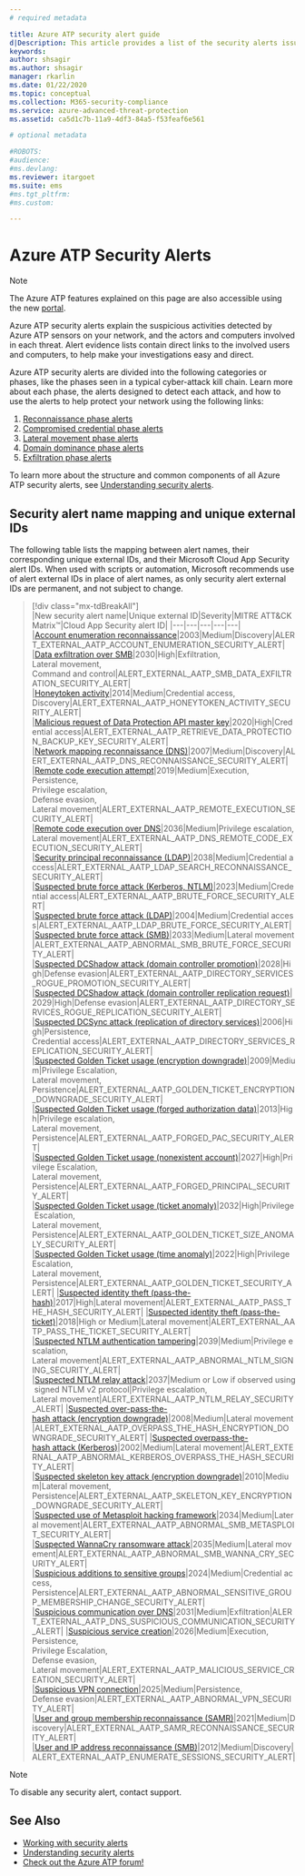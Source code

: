 ```yaml
---
# required metadata

title: Azure ATP security alert guide
d|Description: This article provides a list of the security alerts issued by Azure ATP.
keywords:
author: shsagir
ms.author: shsagir
manager: rkarlin
ms.date: 01/22/2020
ms.topic: conceptual
ms.collection: M365-security-compliance
ms.service: azure-advanced-threat-protection
ms.assetid: ca5d1c7b-11a9-4df3-84a5-f53feaf6e561

# optional metadata

#ROBOTS:
#audience:
#ms.devlang:
ms.reviewer: itargoet
ms.suite: ems
#ms.tgt_pltfrm:
#ms.custom:

---
```


# Azure ATP Security Alerts

> [!NOTE]
> The Azure ATP features explained on this page are also accessible using the new [portal](https://portal.cloudappsecurity.com).

Azure ATP security alerts explain the suspicious activities detected by Azure ATP sensors on your network, and the actors and computers involved in each threat. Alert evidence lists contain direct links to the involved users and computers, to help make your investigations easy and direct.

Azure ATP security alerts are divided into the following categories or phases, like the phases seen in a typical cyber-attack kill chain. Learn more about each phase, the alerts designed to detect each attack, and how to use the alerts to help protect your network using the following links:

  1. [Reconnaissance phase alerts](atp-reconnaissance-alerts.md)
  2. [Compromised credential phase alerts](atp-compromised-credentials-alerts.md)
  3. [Lateral movement phase alerts](atp-lateral-movement-alerts.md)
  4. [Domain dominance phase alerts](atp-domain-dominance-alerts.md)
  5. [Exfiltration phase alerts](atp-exfiltration-alerts.md)

To learn more about the structure and common components of all Azure ATP security alerts, see [Understanding security alerts](understanding-security-alerts.md).

## Security alert name mapping and unique external IDs

The following table lists the mapping between alert names, their corresponding unique external IDs, and their Microsoft Cloud App Security alert IDs. When used with scripts or automation, Microsoft recommends use of alert external IDs in place of alert names, as only security alert external IDs are permanent, and not subject to change.

> [!div class="mx-tdBreakAll"]
> |New security alert name|Unique external ID|Severity|MITRE ATT&CK Matrix™|Cloud App Security alert ID|
> |---|---|---|---|---|
> |[Account enumeration reconnaissance](atp-reconnaissance-alerts.md#account-enumeration-reconnaissance-external-id-2003)|2003|Medium|Discovery|ALERT_EXTERNAL_AATP_ACCOUNT_ENUMERATION_SECURITY_ALERT|
> |[Data exfiltration over SMB](atp-exfiltration-alerts.md#data-exfiltration-over-smb-external-id-2030)|2030|High|Exfiltration,<br>Lateral movement,<br>Command and control|ALERT_EXTERNAL_AATP_SMB_DATA_EXFILTRATION_SECURITY_ALERT|
> |[Honeytoken activity](atp-compromised-credentials-alerts.md#honeytoken-activity-external-id-2014)|2014|Medium|Credential access,<br>Discovery|ALERT_EXTERNAL_AATP_HONEYTOKEN_ACTIVITY_SECURITY_ALERT|
> |[Malicious request of Data Protection API master key](atp-domain-dominance-alerts.md#malicious-request-of-data-protection-api-master-key-external-id-2020)|2020|High|Credential access|ALERT_EXTERNAL_AATP_RETRIEVE_DATA_PROTECTION_BACKUP_KEY_SECURITY_ALERT|
> |[Network mapping reconnaissance (DNS)](atp-reconnaissance-alerts.md#network-mapping-reconnaissance-dns-external-id-2007)|2007|Medium|Discovery|ALERT_EXTERNAL_AATP_DNS_RECONNAISSANCE_SECURITY_ALERT|
> |[Remote code execution attempt](atp-domain-dominance-alerts.md#remote-code-execution-attempt-external-id-2019)|2019|Medium|Execution,<br>Persistence,<br>Privilege escalation,<br>Defense evasion,<br>Lateral movement|ALERT_EXTERNAL_AATP_REMOTE_EXECUTION_SECURITY_ALERT|
> |[Remote code execution over DNS](atp-lateral-movement-alerts.md#remote-code-execution-over-dns-external-id-2036)|2036|Medium|Privilege escalation,<br>Lateral movement|ALERT_EXTERNAL_AATP_DNS_REMOTE_CODE_EXECUTION_SECURITY_ALERT|
> |[Security principal reconnaissance (LDAP)](atp-reconnaissance-alerts.md#security-principal-reconnaissance-ldap-external-id-2038)|2038|Medium|Credential access|ALERT_EXTERNAL_AATP_LDAP_SEARCH_RECONNAISSANCE_SECURITY_ALERT|
> |[Suspected brute force attack (Kerberos, NTLM)](atp-compromised-credentials-alerts.md#suspected-brute-force-attack-kerberos-ntlm-external-id-2023)|2023|Medium|Credential access|ALERT_EXTERNAL_AATP_BRUTE_FORCE_SECURITY_ALERT|
> |[Suspected brute force attack (LDAP)](atp-compromised-credentials-alerts.md#suspected-brute-force-attack-ldap-external-id-2004)|2004|Medium|Credential access|ALERT_EXTERNAL_AATP_LDAP_BRUTE_FORCE_SECURITY_ALERT|
> |[Suspected brute force attack (SMB)](atp-compromised-credentials-alerts.md#suspected-brute-force-attack-smb-external-id-2033)|2033|Medium|Lateral movement|ALERT_EXTERNAL_AATP_ABNORMAL_SMB_BRUTE_FORCE_SECURITY_ALERT|
> |[Suspected DCShadow attack (domain controller promotion)](atp-domain-dominance-alerts.md#suspected-dcshadow-attack-domain-controller-promotion-external-id-2028)|2028|High|Defense evasion|ALERT_EXTERNAL_AATP_DIRECTORY_SERVICES_ROGUE_PROMOTION_SECURITY_ALERT|
> |[Suspected DCShadow attack (domain controller replication request)](atp-domain-dominance-alerts.md#suspected-dcshadow-attack-domain-controller-replication-request-external-id-2029)|2029|High|Defense evasion|ALERT_EXTERNAL_AATP_DIRECTORY_SERVICES_ROGUE_REPLICATION_SECURITY_ALERT|
> |[Suspected DCSync attack (replication of directory services)](atp-domain-dominance-alerts.md#suspected-dcsync-attack-replication-of-directory-services-external-id-2006)|2006|High|Persistence,<br>Credential access|ALERT_EXTERNAL_AATP_DIRECTORY_SERVICES_REPLICATION_SECURITY_ALERT|
> |[Suspected Golden Ticket usage (encryption downgrade)](atp-domain-dominance-alerts.md#suspected-golden-ticket-usage-encryption-downgrade-external-id-2009)|2009|Medium|Privilege Escalation,<br>Lateral movement,<br>Persistence|ALERT_EXTERNAL_AATP_GOLDEN_TICKET_ENCRYPTION_DOWNGRADE_SECURITY_ALERT|
> |[Suspected Golden Ticket usage (forged authorization data)](atp-domain-dominance-alerts.md#suspected-golden-ticket-usage-forged-authorization-data-external-id-2013)|2013|High|Privilege escalation,<br>Lateral movement,<br>Persistence|ALERT_EXTERNAL_AATP_FORGED_PAC_SECURITY_ALERT|
> |[Suspected Golden Ticket usage (nonexistent account)](atp-domain-dominance-alerts.md#suspected-golden-ticket-usage-nonexistent-account-external-id-2027)|2027|High|Privilege Escalation,<br>Lateral movement,<br>Persistence|ALERT_EXTERNAL_AATP_FORGED_PRINCIPAL_SECURITY_ALERT|
> |[Suspected Golden Ticket usage (ticket anomaly)](atp-domain-dominance-alerts.md#suspected-golden-ticket-usage-ticket-anomaly-external-id-2032)|2032|High|Privilege Escalation,<br>Lateral movement,<br>Persistence|ALERT_EXTERNAL_AATP_GOLDEN_TICKET_SIZE_ANOMALY_SECURITY_ALERT|
> |[Suspected Golden Ticket usage (time anomaly)](atp-domain-dominance-alerts.md#suspected-golden-ticket-usage-time-anomaly-external-id-2022)|2022|High|Privilege Escalation,<br>Lateral movement,<br>Persistence|ALERT_EXTERNAL_AATP_GOLDEN_TICKET_SECURITY_ALERT|
> |[Suspected identity theft (pass-the-hash)](atp-lateral-movement-alerts.md#suspected-identity-theft-pass-the-hash-external-id-2017)|2017|High|Lateral movement|ALERT_EXTERNAL_AATP_PASS_THE_HASH_SECURITY_ALERT|
> |[Suspected identity theft (pass-the-ticket)](atp-lateral-movement-alerts.md#suspected-identity-theft-pass-the-ticket-external-id-2018)|2018|High or Medium|Lateral movement|ALERT_EXTERNAL_AATP_PASS_THE_TICKET_SECURITY_ALERT|
> |[Suspected NTLM authentication tampering](atp-lateral-movement-alerts.md#suspected-ntlm-authentication-tampering-external-id-2039)|2039|Medium|Privilege escalation, <br>Lateral movement|ALERT_EXTERNAL_AATP_ABNORMAL_NTLM_SIGNING_SECURITY_ALERT|
> |[Suspected NTLM relay attack](atp-lateral-movement-alerts.md#suspected-ntlm-relay-attack-exchange-account-external-id-2037)|2037|Medium or Low if observed using signed NTLM v2 protocol|Privilege escalation, <br>Lateral movement|ALERT_EXTERNAL_AATP_NTLM_RELAY_SECURITY_ALERT|
> |[Suspected over-pass-the-hash attack (encryption downgrade)](atp-lateral-movement-alerts.md#suspected-overpass-the-hash-attack-encryption-downgrade-external-id-2008)|2008|Medium|Lateral movement|ALERT_EXTERNAL_AATP_OVERPASS_THE_HASH_ENCRYPTION_DOWNGRADE_SECURITY_ALERT|
> |[Suspected overpass-the-hash attack (Kerberos)](atp-lateral-movement-alerts.md#suspected-overpass-the-hash-attack-kerberos-external-id-2002)|2002|Medium|Lateral movement|ALERT_EXTERNAL_AATP_ABNORMAL_KERBEROS_OVERPASS_THE_HASH_SECURITY_ALERT|
> |[Suspected skeleton key attack (encryption downgrade)](atp-domain-dominance-alerts.md#suspected-skeleton-key-attack-encryption-downgrade-external-id-2010)|2010|Medium|Lateral movement,<br>Persistence|ALERT_EXTERNAL_AATP_SKELETON_KEY_ENCRYPTION_DOWNGRADE_SECURITY_ALERT|
> |[Suspected use of Metasploit hacking framework](atp-compromised-credentials-alerts.md#suspected-use-of-metasploit-hacking-framework-external-id-2034)|2034|Medium|Lateral movement|ALERT_EXTERNAL_AATP_ABNORMAL_SMB_METASPLOIT_SECURITY_ALERT|
> |[Suspected WannaCry ransomware attack](atp-compromised-credentials-alerts.md#suspected-wannacry-ransomware-attack-external-id-2035)|2035|Medium|Lateral movement|ALERT_EXTERNAL_AATP_ABNORMAL_SMB_WANNA_CRY_SECURITY_ALERT|
> |[Suspicious additions to sensitive groups](atp-domain-dominance-alerts.md#suspicious-additions-to-sensitive-groups-external-id-2024)|2024|Medium|Credential access,<br>Persistence|ALERT_EXTERNAL_AATP_ABNORMAL_SENSITIVE_GROUP_MEMBERSHIP_CHANGE_SECURITY_ALERT|
> |[Suspicious communication over DNS](atp-exfiltration-alerts.md#suspicious-communication-over-dns-external-id-2031)|2031|Medium|Exfiltration|ALERT_EXTERNAL_AATP_DNS_SUSPICIOUS_COMMUNICATION_SECURITY_ALERT|
> |[Suspicious service creation](atp-domain-dominance-alerts.md#suspicious-service-creation-external-id-2026)|2026|Medium|Execution,<br>Persistence,<br>Privilege Escalation,<br>Defense evasion,<br>Lateral movement|ALERT_EXTERNAL_AATP_MALICIOUS_SERVICE_CREATION_SECURITY_ALERT|
> |[Suspicious VPN connection](atp-compromised-credentials-alerts.md#suspicious-vpn-connection-external-id-2025)|2025|Medium|Persistence,<br>Defense evasion|ALERT_EXTERNAL_AATP_ABNORMAL_VPN_SECURITY_ALERT|
> |[User and group membership reconnaissance (SAMR)](atp-reconnaissance-alerts.md#user-and-group-membership-reconnaissance-samr-external-id-2021)|2021|Medium|Discovery|ALERT_EXTERNAL_AATP_SAMR_RECONNAISSANCE_SECURITY_ALERT|
> |[User and IP address reconnaissance (SMB)](atp-reconnaissance-alerts.md#user-and-ip-address-reconnaissance-smb-external-id-2012)|2012|Medium|Discovery|ALERT_EXTERNAL_AATP_ENUMERATE_SESSIONS_SECURITY_ALERT|

> [!NOTE]
> To disable any security alert, contact support.

## See Also

- [Working with security alerts](working-with-suspicious-activities.md)
- [Understanding security alerts](understanding-security-alerts.md)
- [Check out the Azure ATP forum!](https://aka.ms/azureatpcommunity)
